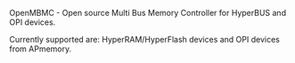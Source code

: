 OpenMBMC - Open source Multi Bus Memory Controller for HyperBUS and OPI devices.

Currently supported are: HyperRAM/HyperFlash devices and OPI devices from APmemory.
